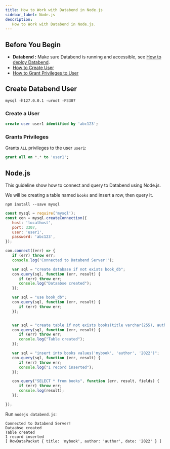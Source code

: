 ```yaml
---
title: How to Work with Databend in Node.js
sidebar_label: Node.js
description:
   How to Work with Databend in Node.js.
---
```


## Before You Begin

* **Databend :** Make sure Databend is running and accessible, see [How to deploy Databend](/doc/deploy).
* [How to Create User](../30-reference/30-sql/00-ddl/30-user/01-user-create-user.md)
* [How to Grant Privileges to User](../30-reference/30-sql/00-ddl/30-user/10-grant-privileges.md)

## Create Databend User

```shell
mysql -h127.0.0.1 -uroot -P3307
```

### Create a User

```sql title='mysql>'
create user user1 identified by 'abc123';
```

### Grants Privileges

Grants `ALL` privileges to the user `user1`:
```sql title='mysql>'
grant all on *.* to 'user1';
```

## Node.js

This guideline show how to connect and query to Databend using Node.js.

We will be creating a table named `books` and insert a row, then query it.

```text
npm install --save mysql
```

```js title='databend.js'
const mysql = require('mysql');
const con = mysql.createConnection({
   host: 'localhost',
   port: 3307,
   user: 'user1',
   password: 'abc123',
});

con.connect((err) => {
   if (err) throw err;
   console.log('Connected to Databend Server!');

   var sql = "create database if not exists book_db";
   con.query(sql, function (err, result) {
      if (err) throw err;
      console.log("Dataabse created");
   });

   var sql = "use book_db";
   con.query(sql, function (err, result) {
      if (err) throw err;
   });


   var sql = "create table if not exists books(title varchar(255), author varchar(255), date varchar(255))";
   con.query(sql, function (err, result) {
      if (err) throw err;
      console.log("Table created");
   });

   var sql = "insert into books values('mybook', 'author', '2022')";
   con.query(sql, function (err, result) {
      if (err) throw err;
      console.log("1 record inserted");
   });

   con.query("SELECT * from books", function (err, result, fields) {
      if (err) throw err;
      console.log(result);
   });

});
```

Run `nodejs databend.js`:

```text
Connected to Databend Server!
Dataabse created
Table created
1 record inserted
[ RowDataPacket { title: 'mybook', author: 'author', date: '2022' } ]
```
